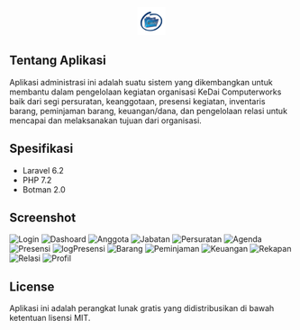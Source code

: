 <p align="center"><img width="50px" src="https://github.com/ahdiatahsan/administrasi-kdcw/blob/master/public/img/readme/logo_kdcw.png"></p>

## Tentang Aplikasi

Aplikasi administrasi ini adalah suatu sistem yang dikembangkan untuk membantu dalam pengelolaan kegiatan organisasi KeDai Computerworks baik dari segi persuratan, keanggotaan, presensi kegiatan, inventaris barang, peminjaman barang, keuangan/dana, dan pengelolaan relasi untuk mencapai dan melaksanakan tujuan dari organisasi.

## Spesifikasi

- Laravel 6.2
- PHP 7.2
- Botman 2.0

## Screenshot

![Login](https://user-images.githubusercontent.com/52749784/210667884-7f332b71-83cf-4dc6-9a36-b88848998791.jpg)
![Dashoard](https://user-images.githubusercontent.com/52749784/210667880-0475f033-e888-46ea-8b14-72047785d10a.jpg)
![Anggota](https://user-images.githubusercontent.com/52749784/210667875-f2363faa-fd04-495a-82aa-790b8347a2ec.png)
![Jabatan](https://user-images.githubusercontent.com/52749784/210668189-d4a8b8e4-035a-403c-9289-f96ee06ee6b0.jpg)
![Persuratan](https://user-images.githubusercontent.com/52749784/210667890-62800fed-0731-480b-b092-6c43ebab0818.jpg)
![Agenda](https://user-images.githubusercontent.com/52749784/210667872-2eea4127-f7f4-4a98-9469-a48d472dfcf6.png)
![Presensi](https://user-images.githubusercontent.com/52749784/210667895-b4e7d09f-e3a9-42f7-a84b-31ffa0553548.jpg)
![logPresensi](https://user-images.githubusercontent.com/52749784/210667885-a47ac08e-7cbd-4635-bf02-2b781cd4baeb.jpg)
![Barang](https://user-images.githubusercontent.com/52749784/210667877-720e76aa-bdf4-4787-94c1-b601c36dd4f1.png)
![Peminjaman](https://user-images.githubusercontent.com/52749784/210667887-8a95c7ec-c96a-4104-97dc-e42b5a3500d4.jpg)
![Keuangan](https://user-images.githubusercontent.com/52749784/210667883-c88b66d0-5404-4f62-b9ab-6038d380bbf7.jpg)
![Rekapan](https://user-images.githubusercontent.com/52749784/210667904-559202bc-9305-4d6c-9ea8-002d38f431cb.jpg)
![Relasi](https://user-images.githubusercontent.com/52749784/210667906-5238d64f-3d2e-46f1-b742-c694265514a6.jpg)
![Profil](https://user-images.githubusercontent.com/52749784/210667902-47acbe55-eec0-48d1-ac6c-b7aba66369af.jpg)

## License

Aplikasi ini adalah perangkat lunak gratis yang didistribusikan di bawah ketentuan lisensi MIT.

